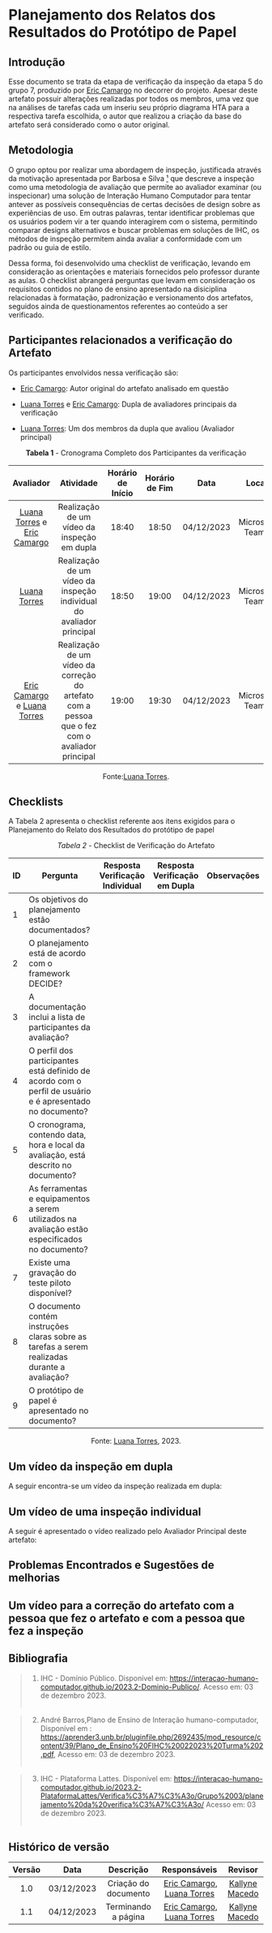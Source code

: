 # **Planejamento dos Relatos dos Resultados do Protótipo de Papel**

## Introdução

Esse documento se trata da etapa de verificação da inspeção da etapa 5 do grupo 7, produzido por [Eric Camargo](https://github.com/Ericcs10) no decorrer do projeto. Apesar deste artefato possuir alterações realizadas por todos os membros, uma vez que na análises de tarefas cada um inseriu seu próprio diagrama HTA para a respectiva tarefa escolhida, o autor que realizou a criação da base do artefato será considerado como o autor original.

## Metodologia

O grupo optou por realizar uma abordagem de inspeção, justificada através da motivação apresentada por Barbosa e Silva <a id="anchor_1" href="#REF1">¹</a> que descreve a inspeção como uma metodologia de avaliação que permite ao avaliador examinar (ou inspecionar) uma solução de Interação Humano Computador para tentar antever as possíveis consequências de certas decisões de design sobre as experiências de uso. Em outras palavras, tentar identificar problemas que os usuários podem vir a ter quando interagirem com o sistema, permitindo comparar designs alternativos e buscar problemas em soluções de IHC, os métodos de inspeção permitem ainda avaliar a conformidade com um padrão ou guia de estilo.

Dessa forma, foi desenvolvido uma checklist de verificação, levando em consideração as orientações e materiais fornecidos pelo professor durante as aulas. O checklist abrangerá perguntas que levam em consideração os requisitos contidos no plano de ensino apresentado na disiciplina relacionadas à formatação, padronização e versionamento dos artefatos, seguidos ainda de questionamentos referentes ao conteúdo a ser verificado.

## Participantes relacionados a verificação do Artefato

Os participantes envolvidos nessa verificação são:

- [Eric Camargo](https://github.com/Ericcs10): Autor original do artefato analisado em questão

- [Luana Torres](https://github.com/luanatorress) e [Eric Camargo](https://github.com/Ericcs10): Dupla de avaliadores principais da verificação

- [Luana Torres](https://github.com/luanatorress): Um dos membros da dupla que avaliou (Avaliador principal)


<center>

**Tabela 1** - Cronograma Completo dos Participantes da verificação

|                                                                      Avaliador                                                                       |                                            Atividade                                            | Horário de Início | Horário de Fim |    Data    |      Local      |
| :--------------------------------------------------------------------------------------------------------------------------------------------------: | :---------------------------------------------------------------------------------------------: | :---------------: | :------------: | :--------: | :-------------: |
|                          [Luana Torres](https://github.com/luanatorress) e [Eric Camargo](https://github.com/Ericcs10)                          |                           Realização de um vídeo da inspeção em dupla                           |       18:40       |     18:50      | 04/12/2023 | Microsoft Teams |
|                                                   [Luana Torres](https://github.com/luanatorress)                                                   |              Realização de um vídeo da inspeção individual do avaliador principal               |       18:50       |     19:00      | 04/12/2023 | Microsoft Teams |
| [Eric Camargo](https://github.com/Ericcs10) e [Luana Torres](https://github.com/luanatorress) | Realização de um vídeo da correção do artefato com a pessoa que o fez com o avaliador principal |       19:00      |     19:30      | 04/12/2023 | Microsoft Teams |

Fonte:[Luana Torres](https://github.com/luanatorress).

</center>

## Checklists

A Tabela 2 apresenta o checklist referente aos itens exigidos para o Planejamento do Relato dos Resultados do protótipo de papel

<center>

_Tabela 2_ - Checklist de Verificação do Artefato

| ID  | Pergunta                                                                                               | Resposta Verificação Individual | Resposta Verificação em Dupla | Observações                                |
| --- | -------------------------------------------------------------------------------------------------------- | --------- |--------- | ------------------------------------------ |
| 1   | Os objetivos do planejamento estão documentados?        |       |           |                            |
| 2   | O planejamento está de acordo com o framework DECIDE? |      |                                      |       |
| 3   | A documentação inclui a lista de participantes da avaliação? |    |              |       |
| 4  | O perfil dos participantes está definido de acordo com o perfil de usuário e é apresentado no documento? |        |                                            |       |
| 5 | O cronograma, contendo data, hora e local da avaliação, está descrito no documento?       |   |                                |       |
| 6  | As ferramentas e equipamentos a serem utilizados na avaliação estão especificados no documento?          |      |                             |       |
| 7  | Existe uma gravação do teste piloto disponível?           |     |                                            |       |
| 8  | O documento contém instruções claras sobre as tarefas a serem realizadas durante a avaliação?            |        |  |       |
| 9  | O protótipo de papel é apresentado no documento?      |     |                         |       |

Fonte: [Luana Torres](https://github.com/luanatorress), 2023.


</center>

## Um vídeo da inspeção em dupla

A seguir encontra-se um vídeo da inspeção realizada em dupla:

## Um vídeo de uma inspeção individual

A seguir é apresentado o vídeo realizado pelo Avaliador Principal deste artefato:

## Problemas Encontrados e Sugestões de melhorias

## Um vídeo para a correção do artefato com a pessoa que fez o artefato e com a pessoa que fez a inspeção

## Bibliografia

> 1. IHC - Domínio Público. Disponível em: https://interacao-humano-computador.github.io/2023.2-Dominio-Publico/. Acesso em: 03 de dezembro 2023.<br></br>

> 2. André Barros,Plano de Ensino de Interação humano-computador, Disponível em : https://aprender3.unb.br/pluginfile.php/2692435/mod_resource/content/39/Plano_de_Ensino%20FIHC%20022023%20Turma%202.pdf, Acesso em: 03 de dezembro 2023.<br></br>

> 3. IHC - Plataforma Lattes. Disponível em: https://interacao-humano-computador.github.io/2023.2-PlataformaLattes/Verifica%C3%A7%C3%A3o/Grupo%2003/planejamento%20da%20verifica%C3%A7%C3%A3o/ Acesso em: 03 de dezembro 2023.<br></br>

## Histórico de versão

| Versão |    Data    |                 Descrição                  |                   Responsáveis                    |                   Revisor                   |
| :----: | :--------: | :----------------------------------------: | :-----------------------------------------------: | :-----------------------------------------: |
|  1.0   | 03/12/2023 | Criação do documento |  [Eric Camargo](https://github.com/Ericcs10), [Luana Torres](https://github.com/luanatorress) | [Kallyne Macedo](https://github.com/kalipassos) |
|  1.1   | 04/12/2023 | Terminando a página |  [Eric Camargo](https://github.com/Ericcs10), [Luana Torres](https://github.com/luanatorress) | [Kallyne Macedo](https://github.com/kalipassos) |